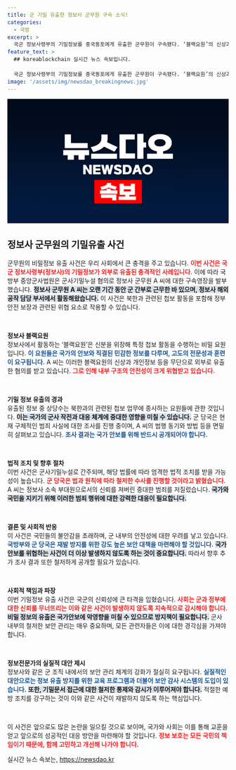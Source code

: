 ```yaml
---
title: 군 기밀 유출한 정보사 군무원 구속 소식!
categories:
  - 국방
excerpt: >
  국군 정보사령부의 기밀정보를 중국동포에게 유출한 군무원이 구속됐다. ‘블랙요원’의 신상과 개인정보가 포함된 기밀이 북한 관련 첩보와 연관돼 있어 경각심을 불러일으키고 있다.
feature_text: >
  ## koreablockchain 실시간 뉴스 속보입니다.

  국군 정보사령부의 기밀정보를 중국동포에게 유출한 군무원이 구속됐다. ‘블랙요원’의 신상과 개인정보가 포함된 기밀이 북한 관련 첩보와 연관돼 있어 경각심을 불러일으키고 있다.
image: '/assets/img/newsdao_breakingnews.jpg'
---
```


<p><img src="/assets/img/newsdao_breakingnews.jpg" alt="koreablockchain 속보" /></p>

<h2 data-ke-size="size26">정보사 군무원의 기밀유출 사건</h2>

<p data-ke-size="size16">군무원의 비밀정보 유출 사건은 우리 사회에서 큰 충격을 주고 있습니다. <b><span style="color: #ee2323;">이번 사건은 국군 정보사령부(정보사)의 기밀정보가 외부로 유출된 충격적인 사례입니다.</span></b> 이에 따라 국방부 중앙군사법원은 군사기밀누설 혐의로 정보사 군무원 A 씨에 대한 구속영장을 발부했습니다. <b><span style="background-color: #21538527;">정보사 군무원 A 씨는 오랜 기간 동안 군 간부로 근무한 바 있으며, 정보사 해외 공작 담당 부서에서 활동해왔습니다.</span></b> 이 사건은 북한과 관련된 첩보 활동을 포함해 정부 안전 보장과 관련된 위협 요소로 작용할 수 있습니다.</p>

<p data-ke-size="size16">&nbsp;</p>

<p><b>정보사 블랙요원</b><br />
정보사에서 활동하는 ‘블랙요원’은 신분을 위장해 특정 첩보 활동을 수행하는 비밀 요원입니다. <b><span style="color: #1a5490;">이 요원들은 국가의 안보와 직결된 민감한 정보를 다루며, 고도의 전문성과 훈련이 요구됩니다.</span></b> A 씨는 이러한 블랙요원의 신상과 개인정보 등을 무단으로 외부로 유출한 혐의를 받고 있습니다. <b><span style="color: #ee2323;">그로 인해 내부 구조의 안전성이 크게 위협받고 있습니다.</span></b></p>

<p data-ke-size="size16">&nbsp;</p>

<p><b>기밀 정보 유출의 경과</b><br />
유출된 정보 중 상당수는 북한과의 관련된 첩보 업무에 종사하는 요원들에 관한 것입니다. <b><span style="background-color: #21538527;">이는 국가의 군사 작전과 대응 체계에 중대한 영향을 미칠 수 있습니다.</span></b> 군 당국은 현재 구체적인 범죄 사실에 대한 조사를 진행 중이며, A 씨의 범행 동기와 방법 등을 면밀히 살펴보고 있습니다. <b><span style="color: #1a5490;">조사 결과는 국가 안보를 위해 반드시 공개되어야 합니다.</span></b></p>

<p data-ke-size="size16">&nbsp;</p>

<p><b>법적 조치 및 향후 절차</b><br />
이번 사건은 군사기밀누설로 간주되며, 해당 법률에 따라 엄격한 법적 조치를 받을 가능성이 높습니다. <b><span style="color: #ee2323;">군 당국은 법과 원칙에 따라 철저한 수사를 진행할 것이라고 밝혔습니다.</span></b> A 씨는 정보사 소속 부대원으로서의 신뢰를 져버린 중대한 범죄를 저질렀습니다. <b><span style="background-color: #21538527;">국가와 국민을 지키기 위해 이러한 범죄 행위에 대한 강력한 대응이 필요합니다.</span></b></p>

<p data-ke-size="size16">&nbsp;</p>

<p><b>결론 및 사회적 반응</b><br />
이 사건은 국민들의 불안감을 초래하며, 군 내부의 안전성에 대한 우려를 낳고 있습니다. <b><span style="color: #1a5490;">국방부와 군 당국은 재발 방지를 위한 강도 높은 보안 대책을 마련해야 할 것입니다.</span></b> <b><span style="background-color: #21538527;">국가 안보를 위협하는 사건이 더 이상 발생하지 않도록 하는 것이 중요합니다.</span></b> 따라서 향후 추가 조사 결과 또한 철저하게 공개할 필요가 있습니다. </p>

<p data-ke-size="size16">&nbsp;</p>

<p><b>사회적 책임과 파장</b><br />
이번 기밀정보 유출 사건은 국군의 신뢰성에 큰 타격을 입혔습니다. <b><span style="color: #ee2323;">사회는 군과 정부에 대한 신뢰를 무너뜨리는 이와 같은 사건이 발생하지 않도록 지속적으로 감시해야 합니다.</span></b> <b><span style="background-color: #21538527;">비밀 정보의 유출은 국가안보에 악영향을 미칠 수 있으므로 방지책이 필요합니다.</span></b> 군사 내부의 철저한 보안 관리는 매우 중요하며, 모든 관련자들은 이에 대한 경각심을 가져야 합니다. </p>

<p data-ke-size="size16">&nbsp;</p>

<p><b>정보전문가의 실질적 대안 제시</b><br />
정보사와 같은 군 조직 내에서의 보안 관리 체계의 강화가 절실히 요구됩니다. <b><span style="color: #1a5490;">실질적인 대안으로는 정보 유출 방지를 위한 교육 프로그램과 더불어 보안 감사 시스템의 도입이 있습니다.</span></b> <b><span style="background-color: #21538527;">또한, 기밀문서 접근에 대한 철저한 통제와 감시가 이루어져야 합니다.</span></b> 적절한 예방 조치를 강구하는 것이 이와 같은 사건이 재발하지 않도록 하는 핵심입니다. </p>

<p data-ke-size="size16">&nbsp;</p>

<p>이 사건은 앞으로도 많은 논란을 일으킬 것으로 보이며, 국가와 사회는 이를 통해 교훈을 얻고 앞으로의 성공적인 대응 방안을 마련해야 할 것입니다. <b><span style="color: #ee2323;">정보 보호는 모든 국민의 책임이기 때문에, 함께 고민하고 개선해 나가야 합니다.</span></b></p>
실시간 뉴스 속보는, <a href="https://newsdao.kr" rel="dofollow">https://newsdao.kr</a>


